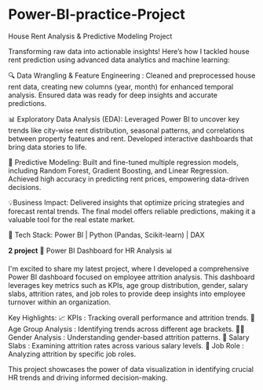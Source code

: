 # Power-BI-practice-Project
House Rent Analysis & Predictive Modeling Project

Transforming raw data into actionable insights! Here’s how I tackled house rent prediction using advanced data analytics and machine learning:

🔍 Data Wrangling & Feature Engineering : Cleaned and preprocessed house rent data, creating new columns (year, month) for enhanced temporal analysis. Ensured data was ready for deep insights and accurate predictions.

📊 Exploratory Data Analysis (EDA): Leveraged Power BI to uncover key trends like city-wise rent distribution, seasonal patterns, and correlations between property features and rent. Developed interactive dashboards that bring data stories to life.

🧠 Predictive Modeling: Built and fine-tuned multiple regression models, including Random Forest, Gradient Boosting, and Linear Regression. Achieved high accuracy in predicting rent prices, empowering data-driven decisions.

💡Business Impact: Delivered insights that optimize pricing strategies and forecast rental trends. The final model offers reliable predictions, making it a valuable tool for the real estate market.

🔧 Tech Stack: Power BI | Python (Pandas, Scikit-learn) | DAX






**2 project** 
🚀  Power BI Dashboard for HR Analysis 📊

I'm excited to share my latest project, where I developed a comprehensive Power BI dashboard focused on employee attrition analysis. This dashboard leverages key metrics such as KPIs, age group distribution, gender, salary slabs, attrition rates, and job roles to provide deep insights into employee turnover within an organization.

Key Highlights:
📈 KPIs : Tracking overall performance and attrition trends.
🎂 Age Group Analysis : Identifying trends across different age brackets.
👩‍💼 Gender Analysis : Understanding gender-based attrition patterns.
💼 Salary Slabs : Examining attrition rates across various salary levels.
🏢 Job Role : Analyzing attrition by specific job roles.

This project showcases the power of data visualization in identifying crucial HR trends and driving informed decision-making.



